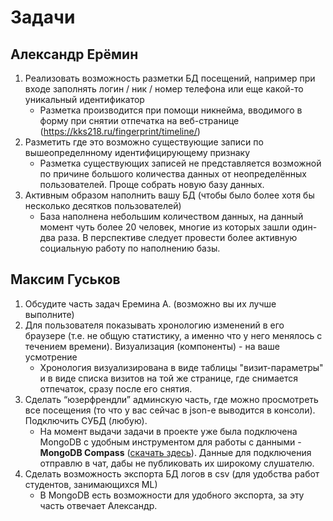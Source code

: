 # Задачи
## Александр Ерёмин

1. Реализовать возможность разметки БД посещений, например при входе заполнять логин / ник / номер телефона или еще какой-то уникальный идентификатор
    + Разметка производится при помощи никнейма, вводимого в форму при снятии отпечатка на веб-странице (https://kks218.ru/fingerprint/timeline/)
3. Разметить где это возможно существующие записи по вышеопределнному идентифицирующему признаку
    + Разметка существующих записей не представляется возможной по причине большого количества данных от неопределённых пользователей. Проще собрать новую базу данных.
5. Активным образом наполнить вашу БД (чтобы было более хотя бы несколько десятков пользователей)
    + База наполнена небольшим количеством данных, на данный момент чуть более 20 человек, многие из которых зашли один-два раза. В перспективе следует провести более активную социальную работу по наполнению базы.

## Максим Гуськов

1. Обсудите часть задач Еремина А. (возможно вы их лучше выполните)
3. Для пользователя показывать хронологию изменений в его браузере (т.е. не общую статистику, а именно что у него менялось с течением времени). Визуализация (компоненты) - на ваше усмотрение
    + Хронология визуализирована в виде таблицы "визит-параметры" и в виде списка визитов на той же странице, где снимается отпечаток, сразу после его снятия.
6. Сделать “юзерфрендли” админскую часть, где можно просмотреть все посещения (то что у вас сейчас в json-е выводится в консоли). Подключить СУБД (любую).
    + На момент выдачи задачи в проекте уже была подключена MongoDB с удобным инструментом для работы с данными - **MongoDB Compass** ([скачать здесь](https://www.mongodb.com/try/download/compass)). Данные для подключения отправлю в чат, дабы не публиковать их широкому слушателю.
9. Сделать возможность экспорта БД логов в csv (для удобства работ студентов, занимающихся ML)
    + В MongoDB есть возможности для удобного экспорта, за эту часть отвечает Александр.
